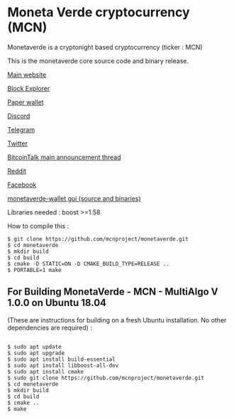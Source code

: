 # Moneta Verde cryptocurrency (MCN)


Monetaverde is a cryptonight based cryptocurrency (ticker : MCN)

This is the monetaverde core source code and binary release.

[Main website](https://mcn.green)

[Block Explorer](https://explorer.mcn.green)

[Paper wallet](https://mcn.green/paperwallet-generator.html)

[Discord](https://discord.gg/ExaXHPt)

[Telegram](https://t.me/joinchat/J345qUOVKPPtsJQgiLbwVQ)

[Twitter](https://twitter.com/MonetaVerde)

[BitcoinTalk main announcement thread](https://bitcointalk.org/index.php?topic=5069658)

[Reddit](https://www.reddit.com/r/monetaverdeMCN)

[Facebook](https://www.facebook.com/Monetaverde)

[monetaverde-wallet gui (source and binaries)](https://github.com/mcnproject/monetaverde-wallet)


Libraries needed : boost >=1.58

How to compile this :
```
$ git clone https://github.com/mcnproject/monetaverde.git
$ cd monetaverde
$ mkdir build
$ cd build
$ cmake -D STATIC=ON -D CMAKE_BUILD_TYPE=RELEASE ..
$ PORTABLE=1 make
```
## For Building MonetaVerde - MCN - MultiAlgo V 1.0.0  on Ubuntu 18.04

(These are instructions for building on a fresh Ubuntu installation. No other dependencies are required) :
```

$ sudo apt update
$ sudo apt upgrade
$ sudo apt install build-essential
$ sudo apt install libboost-all-dev
$ sudo apt install cmake
$ sudo git clone https://github.com/mcnproject/monetaverde.git
$ cd monetaverde
$ mkdir build
$ cd build
$ cmake ..
$ make
```
